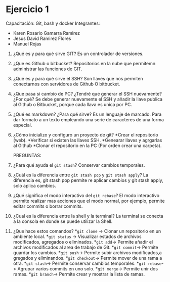 # Ejercicio 1
Capacitación: Git, bash y docker
Integrantes:
- Karen Rosario Gamarra Ramirez
- Jesus David Ramirez Flores
- Manuel Rojas

1. ¿Qué es y para qué sirve GIT?
	Es un controlador de versiones. 
	
2. ¿Que es Github o bitbucket?
	Repositorios en la nube que permitemn administrar las funciones de GIT.
	
3. ¿Qué es y para qué sirve el SSH?
	Son llaves que nos permiten conectarnos con servidores de Github O bitbucket.
	
4. ¿Que pasa si cambio de PC? ¿Tendré que generar el SSH nuevamente?¿Por qué?
	Se debe generar nuevamente el SSH y añadir la llave publica al Github o Bitbucket, porque cada llava es unica por PC.
	
5. ¿Qué es markdown? ¿Para qué sirve?
   Es un lenguaje de marcado. Para dar formato a un texto empleando una serie de caracteres de una forma especial.

6. ¿Cómo inicializo y configuro un proyecto de git?
	*Crear el repositorio (web).
	*Verificar si existen las llaves SSH.
	*Genearar llaves y agrgarlas al Github
	*Clonar el repositorio en la PC (Por orden crear una carpeta).
	

	
	PREGUNTAS:
1. ¿Para qué ayuda el `git stash`?
   Conservar cambios temporales. 
   
2. ¿Cuál es la diferencia entre `git stash pop` y `git stash apply`?
	La diferencia es, git stash pop permite re aplicar cambios y git stash apply, solo aplica cambios.

3. ¿Qué significa el modo interactivo del `git rebase`?
	El modo interactivo permite realizar mas acciones que el modo normal, por ejemplo, permite editar commits o borrar commits.
	
4. ¿Cual es la diferencia entre la shell y la terminal?
    La terminal se conecta a la consola en donde se puede utilizar la Shell.
5. ¿Que hace estos comandos? 
   *`git clone` -> Clonar un repositorio en un ambiente local.
   *`git status` -> Visualizar estados de archivos modificados, agregados o eliminados.
   *`git add`-> Permite añadir el archivos modificados al area de trabajo de Git. 
   *`git commit`-> Permite guardar los cambios.
   *`git push`-> Permite subir archivos modificados,a gregados y eliminandos.
   *`git checkout`-> Permite mover de una rama a otra. 
   *`git stash`-> Permite conservar cambios temporales.
   *`git rebase`-> Agrupar varios commits en uno solo. 
   *`git merge`-> Permite unir dos ramas.
   *`git branch`-> Permite crear y mostrar la lista de ramas.
	
	
	